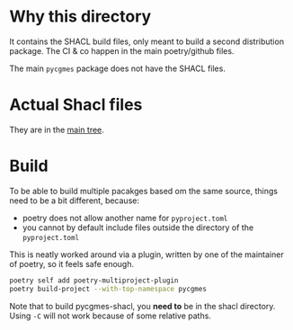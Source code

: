 # Why this directory

It contains the SHACL build files, only meant to build a second distribution package.
The CI & co happen in the main poetry/github files.

The main `pycgmes` package does not have the SHACL files.

# Actual Shacl files

They are in the [main tree](../pycgmes/shacl/).

# Build

To be able to build multiple pacakges based om the same source, things need to be a bit different, because:

- poetry does not allow another name for `pyproject.toml`
- you cannot by default include files outside the directory of the `pyproject.toml`

This is neatly worked around via a plugin, written by one of the maintainer of poetry, so it feels safe enough.

```bash
poetry self add poetry-multiproject-plugin
poetry build-project --with-top-namespace pycgmes
```

Note that to build pycgmes-shacl, you **need to** be in the shacl directory. Using `-C` will not work
because of some relative paths.
